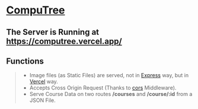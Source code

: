 # [CompuTree](https://computree.vercel.app/)
## The Server is Running at https://computree.vercel.app/ 

## Functions
> * Image files (as Static Files) are served, not in [Express](http://expressjs.com/) way, but in [Vercel](https://vercel.com/) way.
> * Accepts Cross Origin Request (Thanks to [cors](http://expressjs.com/en/resources/middleware/cors.html) Middleware).
> * Serve Course Data on two routes **/courses** and **/course/:id** from a JSON File.